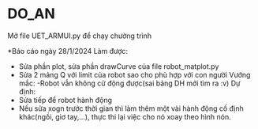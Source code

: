 # DO_AN
Mở file UET_ARMUI.py để chạy chường trình

*Báo cáo ngày 28/1/2024
Làm được:
- Sửa phần plot, sửa phần drawCurve của file robot_matplot.py
- Sửa 2 mảng Q với limit của robot sao cho phù hợp với con người
Vướng mắc:
-Robot vẫn không cử động được(sai bảng DH mới tìm ra :v)
Dự định: 
- Sửa tiếp để robot hành động
- Nếu sửa xogn trước thời gian thì làm thêm một vài hành động cố định khác(ngồi, giơ tay,...), thực thi lại việc cho nó xoay theo hình nón.